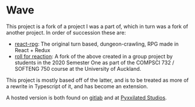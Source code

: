 # Wave

This project is a fork of a project I was a part of, which in turn was a fork of another project. In order of succession these are:

-   [react-rpg](https://github.com/ASteinheiser/react-rpg.com): The original turn based, dungeon-crawling, RPG made in React + Redux
-   [roll for reaction](https://github.com/Matteas-Eden/roll-for-reaction): A fork of the above created in a group project by students in the 2020 Semester One as part of the COMPSCI 732 / SOFTENG 750 course at the University of Auckland.

This project is mostly based off of the latter, and is to be treated as more of a rewrite in Typescript of it, and has become an extension.

A hosted version is both found on [gitlab](https://pyxxilated-studios.gitlab.io/wave/) and at [Pyxxilated Studios](https://www.pyxxilated.studio/wave/).
